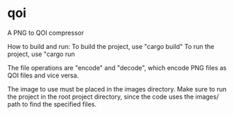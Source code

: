 # qoi
A PNG to QOI compressor

How to build and run:
	To build the project, use "cargo build"
	To run the project, use "cargo run <file operation> <file>
	
The file operations are "encode" and "decode", which encode PNG files as QOI files 
and vice versa. 

The image to use must be placed in the images directory. Make sure to run the project in the 
root project directory, since the code uses the images/ path to find the specified files.
